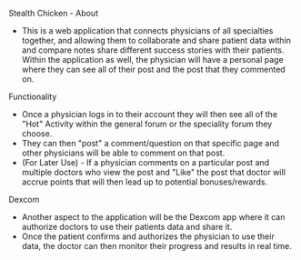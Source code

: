 Stealth Chicken - About

- This is a web application that connects physicians of all specialties together,
and allowing them to collaborate and share patient data within and compare notes
share different success stories with their patients. Within the application as well,
the physician will have a personal page where they can see all of their post and the post
that they commented on.

Functionality
- Once a physician logs in to their account they will then see all of the "Hot" Activity
within the general forum or the speciality forum they choose.
- They can then "post" a comment/question on that specific page and other physicians
will be able to comment on that post.
- (For Later Use) - If a physician comments on a particular post and multiple doctors who view
the post and "Like" the post that doctor will accrue points that will then lead up to
potential bonuses/rewards.

Dexcom
- Another aspect to the application will be the Dexcom app where it can authorize doctors to use
their patients data and share it.
- Once the patient confirms and authorizes the physician to use their data, the doctor can then
monitor their progress and results in real time.
